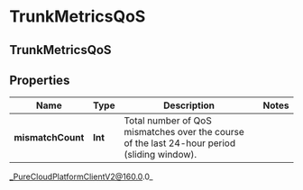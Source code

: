 # TrunkMetricsQoS

## TrunkMetricsQoS

## Properties

|Name | Type | Description | Notes|
|------------ | ------------- | ------------- | -------------|
| **mismatchCount** | **Int** | Total number of QoS mismatches over the course of the last 24-hour period (sliding window). | |



_PureCloudPlatformClientV2@160.0.0_
